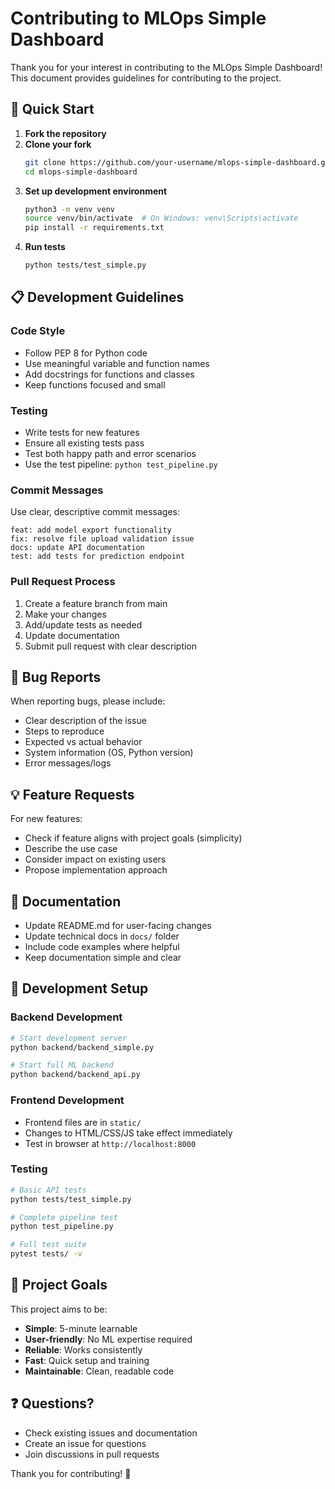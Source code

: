 # Contributing to MLOps Simple Dashboard

Thank you for your interest in contributing to the MLOps Simple Dashboard! This document provides guidelines for contributing to the project.

## 🚀 Quick Start

1. **Fork the repository**
2. **Clone your fork**
   ```bash
   git clone https://github.com/your-username/mlops-simple-dashboard.git
   cd mlops-simple-dashboard
   ```
3. **Set up development environment**
   ```bash
   python3 -m venv venv
   source venv/bin/activate  # On Windows: venv\Scripts\activate
   pip install -r requirements.txt
   ```
4. **Run tests**
   ```bash
   python tests/test_simple.py
   ```

## 📋 Development Guidelines

### Code Style
- Follow PEP 8 for Python code
- Use meaningful variable and function names
- Add docstrings for functions and classes
- Keep functions focused and small

### Testing
- Write tests for new features
- Ensure all existing tests pass
- Test both happy path and error scenarios
- Use the test pipeline: `python test_pipeline.py`

### Commit Messages
Use clear, descriptive commit messages:
```
feat: add model export functionality
fix: resolve file upload validation issue
docs: update API documentation
test: add tests for prediction endpoint
```

### Pull Request Process
1. Create a feature branch from main
2. Make your changes
3. Add/update tests as needed
4. Update documentation
5. Submit pull request with clear description

## 🐛 Bug Reports

When reporting bugs, please include:
- Clear description of the issue
- Steps to reproduce
- Expected vs actual behavior
- System information (OS, Python version)
- Error messages/logs

## 💡 Feature Requests

For new features:
- Check if feature aligns with project goals (simplicity)
- Describe the use case
- Consider impact on existing users
- Propose implementation approach

## 📖 Documentation

- Update README.md for user-facing changes
- Update technical docs in `docs/` folder
- Include code examples where helpful
- Keep documentation simple and clear

## 🔧 Development Setup

### Backend Development
```bash
# Start development server
python backend/backend_simple.py

# Start full ML backend
python backend/backend_api.py
```

### Frontend Development
- Frontend files are in `static/`
- Changes to HTML/CSS/JS take effect immediately
- Test in browser at `http://localhost:8000`

### Testing
```bash
# Basic API tests
python tests/test_simple.py

# Complete pipeline test
python test_pipeline.py

# Full test suite
pytest tests/ -v
```

## 🎯 Project Goals

This project aims to be:
- **Simple**: 5-minute learnable
- **User-friendly**: No ML expertise required
- **Reliable**: Works consistently
- **Fast**: Quick setup and training
- **Maintainable**: Clean, readable code

## ❓ Questions?

- Check existing issues and documentation
- Create an issue for questions
- Join discussions in pull requests

Thank you for contributing! 🎉